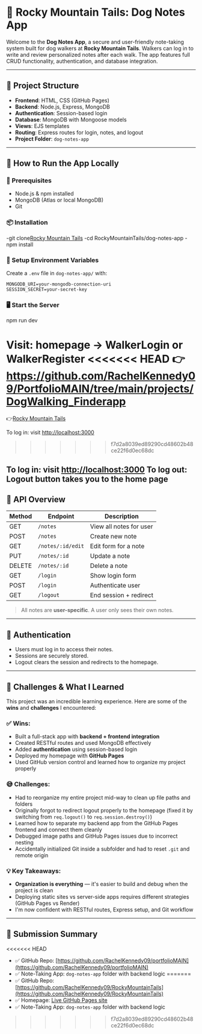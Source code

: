 # 🐾 Rocky Mountain Tails: Dog Notes App

Welcome to the **Dog Notes App**, a secure and user-friendly note-taking system built for dog walkers at **Rocky Mountain Tails**. Walkers can log in to write and review personalized notes after each walk. The app features full CRUD functionality, authentication, and database integration.

---

## 📂 Project Structure

- **Frontend**: HTML, CSS (GitHub Pages)
- **Backend**: Node.js, Express, MongoDB 
- **Authentication**: Session-based login
- **Database**: MongoDB with Mongoose models
- **Views**: EJS templates
- **Routing**: Express routes for login, notes, and logout
- **Project Folder**: `dog-notes-app` 

---

## 🚀 How to Run the App Locally

### 🧰 Prerequisites

- Node.js & npm installed
- MongoDB (Atlas or local MongoDB)
- Git

### 📦 Installation


-git clone[Rocky Mountain Tails](https://github.com/RachelKennedy09/PortfolioMAIN)
-cd RockyMountainTails/dog-notes-app
-npm install


### 🔑 Setup Environment Variables

Create a `.env` file in `dog-notes-app/` with:

```
MONGODB_URI=your-mongodb-connection-uri
SESSION_SECRET=your-secret-key
```

### 🖥 Start the Server


npm run dev

Visit: homepage → WalkerLogin or WalkerRegister
<<<<<<< HEAD
👉 https://github.com/RachelKennedy09/PortfolioMAIN/tree/main/projects/DogWalking_Finderapp
=======
👉[Rocky Mountain Tails](https://github.com/RachelKennedy09/PortfolioMAIN/tree/main/projects/DogWalking_Finderapp)

To log in: visit [http://localhost:3000](http://localhost:3000)
>>>>>>> f7d2a8039ed89290cd48602b48ce22f6d0ec68dc

To log in: visit [http://localhost:3000](http://localhost:3000)
To log out: Logout button takes you to the home page
---

## 🧪 API Overview

| Method | Endpoint         | Description               |
|--------|------------------|---------------------------|
| GET    | `/notes`         | View all notes for user   |
| POST   | `/notes`         | Create new note           |
| GET    | `/notes/:id/edit`| Edit form for a note      |
| PUT    | `/notes/:id`     | Update a note             |
| DELETE | `/notes/:id`     | Delete a note             |
| GET    | `/login`         | Show login form           |
| POST   | `/login`         | Authenticate user         |
| GET    | `/logout`        | End session + redirect    |

> All notes are **user-specific**. A user only sees their own notes.

---

## 🔐 Authentication

- Users must log in to access their notes.
- Sessions are securely stored.
- Logout clears the session and redirects to the homepage.

---

## 🧠 Challenges & What I Learned

This project was an incredible learning experience. Here are some of the **wins** and **challenges** I encountered:

### ✅ Wins:
- Built a full-stack app with **backend + frontend integration**
- Created RESTful routes and used MongoDB effectively
- Added **authentication** using session-based login
- Deployed my homepage with **GitHub Pages**
- Used GitHub version control and learned how to organize my project properly

### 😅 Challenges:
- Had to reorganize my entire project mid-way to clean up file paths and folders
- Originally forgot to redirect logout properly to the homepage (fixed it by switching from `req.logout()` to `req.session.destroy()`)
- Learned how to separate my backend app from the GitHub Pages frontend and connect them cleanly
- Debugged image paths and GitHub Pages issues due to incorrect nesting
- Accidentally initialized Git inside a subfolder and had to reset `.git` and remote origin

### 💡 Key Takeaways:
- **Organization is everything** — it's easier to build and debug when the project is clean
- Deploying static sites vs server-side apps requires different strategies (GitHub Pages vs Render)
- I'm now confident with RESTful routes, Express setup, and Git workflow

---

## 📎 Submission Summary

<<<<<<< HEAD
- ✅ GitHub Repo: [https://github.com/RachelKennedy09/portfolioMAIN](https://github.com/RachelKennedy09/portfolioMAIN)
- ✅ Note-Taking App: `dog-notes-app` folder with backend logic
=======
- ✅ GitHub Repo: [https://github.com/RachelKennedy09/RockyMountainTails](https://github.com/RachelKennedy09/RockyMountainTails)
- ✅ Homepage: [Live GitHub Pages site](https://rachelkennedy09.github.io/RockyMountainTails/)
- ✅ Note-Taking App: `dog-notes-app` folder with backend logic
>>>>>>> f7d2a8039ed89290cd48602b48ce22f6d0ec68dc
